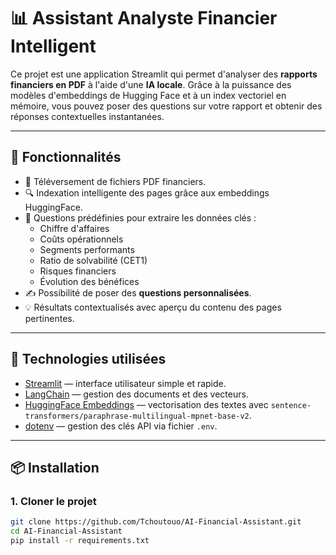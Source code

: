 # 📊 Assistant Analyste Financier Intelligent

Ce projet est une application Streamlit qui permet d'analyser des **rapports financiers en PDF** à l'aide d'une **IA locale**. Grâce à la puissance des modèles d'embeddings de Hugging Face et à un index vectoriel en mémoire, vous pouvez poser des questions sur votre rapport et obtenir des réponses contextuelles instantanées.

---

## 🚀 Fonctionnalités

- 📁 Téléversement de fichiers PDF financiers.
- 🔍 Indexation intelligente des pages grâce aux embeddings HuggingFace.
- 🤖 Questions prédéfinies pour extraire les données clés :
  - Chiffre d'affaires
  - Coûts opérationnels
  - Segments performants
  - Ratio de solvabilité (CET1)
  - Risques financiers
  - Évolution des bénéfices
- ✍️ Possibilité de poser des **questions personnalisées**.
- 💡 Résultats contextualisés avec aperçu du contenu des pages pertinentes.

---

## 🧠 Technologies utilisées

- [Streamlit](https://streamlit.io/) — interface utilisateur simple et rapide.
- [LangChain](https://python.langchain.com/) — gestion des documents et des vecteurs.
- [HuggingFace Embeddings](https://huggingface.co/sentence-transformers) — vectorisation des textes avec `sentence-transformers/paraphrase-multilingual-mpnet-base-v2`.
- [dotenv](https://pypi.org/project/python-dotenv/) — gestion des clés API via fichier `.env`.

---

## 📦 Installation

### 1. Cloner le projet

```bash
git clone https://github.com/Tchoutouo/AI-Financial-Assistant.git
cd AI-Financial-Assistant
pip install -r requirements.txt
